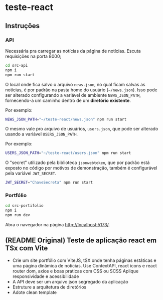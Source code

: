 # teste-react

## Instruções

### API

Necessária pra carregar as notícias da página de notícias. Escuta requisições na porta 8000;

```sh
cd src-api
npm i
npm run start
```

O local onde fica salvo o arquivo `news.json`, no qual ficam salvas as notícias, é por padrão na pasta home do usuário (`~/news.json`). Isso pode ser alterado configurando a variável de ambiente `NEWS_JSON_PATH`, fornecendo-a um caminho dentro de um **diretório existente**.

Por exemplo:

```sh
NEWS_JSON_PATH="~/teste-react/news.json" npm run start
```

O mesmo vale pro arquivo de usuários, `users.json`, que pode ser alterado usando a variável `USERS_JSON_PATH`.

Por exemplo:

```sh
USERS_JSON_PATH="~/teste-react/users.json" npm run start
```

O "secret" utilizado pela biblioteca `jsonwebtoken`, que por padrão está exposto no código por motivos de demonstração, também é configurável pela variável `JWT_SECRET`.

```sh
JWT_SECRET="ChaveSecreta" npm run start
```

### Portfólio

```sh
cd src-portifolio
npm i
npm run dev
```

Abra o navegador na página [http://localhost:5173/](http://localhost:5173/).

## (README Original) Teste de aplicação react em TSx com Vite

- Crie um site portfólio com ViteJS, tSX onde tenha páginas estáticas e uma página dinâmica de notícias. Use ContextAPI, react icons e react router dom, axios e boas praticas com CSS ou SCSS
  Aplique responsividade e acessibilidade
- A API deve ser um arquivo json segregado da aplicação
- Estruture a arquitetura de diretórios
- Adote clean template
